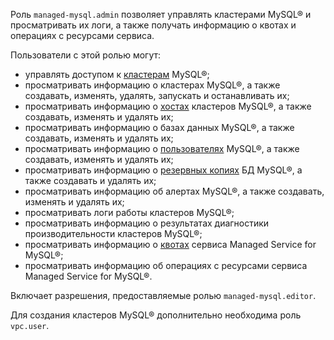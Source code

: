 Роль `managed-mysql.admin` позволяет управлять кластерами MySQL® и просматривать их логи, а также получать информацию о квотах и операциях с ресурсами сервиса.

Пользователи с этой ролью могут:
* управлять доступом к [кластерам](../../managed-mysql/concepts/index.md) MySQL®;
* просматривать информацию о кластерах MySQL®, а также создавать, изменять, удалять, запускать и останавливать их;
* просматривать информацию о [хостах](../../managed-mysql/concepts/instance-types.md) кластеров MySQL®, а также создавать, изменять и удалять их;
* просматривать информацию о базах данных MySQL®, а также создавать, изменять и удалять их;
* просматривать информацию о [пользователях](../../managed-mysql/concepts/user-rights.md) MySQL®, а также создавать, изменять и удалять их;
* просматривать информацию о [резервных копиях](../../managed-mysql/concepts/backup.md) БД MySQL®, а также создавать и удалять их;
* просматривать информацию об алертах MySQL®, а также создавать, изменять и удалять их;
* просматривать логи работы кластеров MySQL®;
* просматривать информацию о результатах диагностики производительности кластеров MySQL®;
* просматривать информацию о [квотах](../../managed-mysql/concepts/limits.md#mmy-quotas) сервиса Managed Service for MySQL®;
* просматривать информацию об операциях с ресурсами сервиса Managed Service for MySQL®.

Включает разрешения, предоставляемые ролью `managed-mysql.editor`.

Для создания кластеров MySQL® дополнительно необходима роль `vpc.user`.